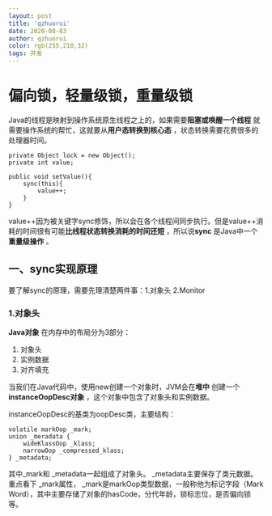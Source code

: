 ```yaml
---
layout: post
title: 'qzhuorui'
date: 2020-08-03
author: qzhuorui
color: rgb(255,210,32)
tags: 并发
---
```




# 偏向锁，轻量级锁，重量级锁

Java的线程是映射到操作系统原生线程之上的，如果需要**阻塞或唤醒一个线程** 就需要操作系统的帮忙，这就要从**用户态转换到核心态** ，状态转换需要花费很多的处理器时间。

```
private Object lock = new Object();
private int value;

public void setValue(){
    sync(this){
        value++;
    }
}
```

value++因为被关键字sync修饰，所以会在各个线程间同步执行。但是value++消耗的时间很有可能**比线程状态转换消耗的时间还短** ，所以说**sync** 是Java中一个**重量级操作** 。

## 一、sync实现原理

要了解sync的原理，需要先理清楚两件事：1.对象头 2.Monitor

### 1.对象头

**Java对象** 在内存中的布局分为3部分：

1. 对象头
2. 实例数据
3. 对齐填充

当我们在Java代码中，使用new创建一个对象时，JVM会在**堆中** 创建一个**instanceOopDesc对象** ，这个对象中包含了对象头和实例数据。

instanceOopDesc的基类为oopDesc类，主要结构：

```
volatile markOop _mark;
union _meradata {
    wideKlassOop _klass;
    narrowOop _compressed_klass;
} _metadata;
```

其中_mark和 _metadata一起组成了对象头。 _metadata主要保存了类元数据。重点看下 _mark属性， _mark是markOop类型数据，一般称他为标记字段（Mark Word），其中主要存储了对象的hasCode，分代年龄，锁标志位，是否偏向锁等。

